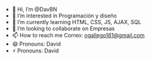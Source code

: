 - 👋 Hi, I’m @DavBN
- 👀 I’m interested in Programación y diseño
- 🌱 I’m currently learning HTML, CSS, JS, AJAX, SQL
- 💞️ I’m looking to collaborate on Empresas
- 📫 How to reach me Correo: ogallego181@gmail.com 
- 😄 Pronouns: David
- ⚡ Pronouns: David

<!---
DavBN/DavBN is a ✨ special ✨ repository because its `README.md` (this file) appears on your GitHub profile.
You can click the Preview link to take a look at your changes.
--->
